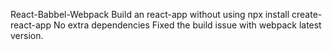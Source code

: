 React-Babbel-Webpack
Build an react-app without using npx install create-react-app
No extra dependencies
Fixed the build issue with webpack latest version.
